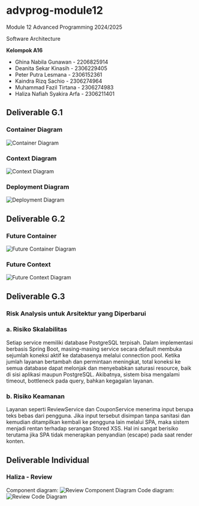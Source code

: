 # advprog-module12
Module 12 Advanced Programming 2024/2025

Software Architecture

**Kelompok A16**
- Ghina Nabila Gunawan - 2206825914
- Deanita Sekar Kinasih - 2306229405
- Peter Putra Lesmana - 2306152361
- Kaindra Rizq Sachio - 2306274964
- Muhammad Fazil Tirtana - 2306274983
- Haliza Nafiah Syakira Arfa - 2306211401

## Deliverable G.1

### Container Diagram
![Container Diagram](images/container.png)

### Context Diagram
![Context Diagram](images/context.png)

### Deployment Diagram
![Deployment Diagram](images/deployment.png)

## Deliverable G.2

### Future Container

![Future Container Diagram](images/future_container.png)

### Future Context

![Future Context Diagram](images/future_context.png)


## Deliverable G.3

### Risk Analysis untuk Arsitektur yang Diperbarui

### a. Risiko Skalabilitas
Setiap service memiliki database PostgreSQL terpisah. Dalam implementasi berbasis Spring Boot, masing-masing service secara default membuka sejumlah koneksi aktif ke databasenya melalui connection pool. Ketika jumlah layanan bertambah dan permintaan meningkat, total koneksi ke semua database dapat melonjak dan menyebabkan saturasi resource, baik di sisi aplikasi maupun PostgreSQL. Akibatnya, sistem bisa mengalami timeout, bottleneck pada query, bahkan kegagalan layanan.


### b. Risiko Keamanan
Layanan seperti ReviewService dan CouponService menerima input berupa teks bebas dari pengguna. Jika input tersebut disimpan tanpa sanitasi dan kemudian ditampilkan kembali ke pengguna lain melalui SPA, maka sistem menjadi rentan terhadap serangan Stored XSS. Hal ini sangat berisiko terutama jika SPA tidak menerapkan penyandian (escape) pada saat render konten.

## Deliverable Individual
### Haliza - Review
Component diagram:
![Review Component Diagram](images/review-container-diagram.drawio.png)
Code diagram:
![Review Code Diagram](images/review-code-diagram.png)
